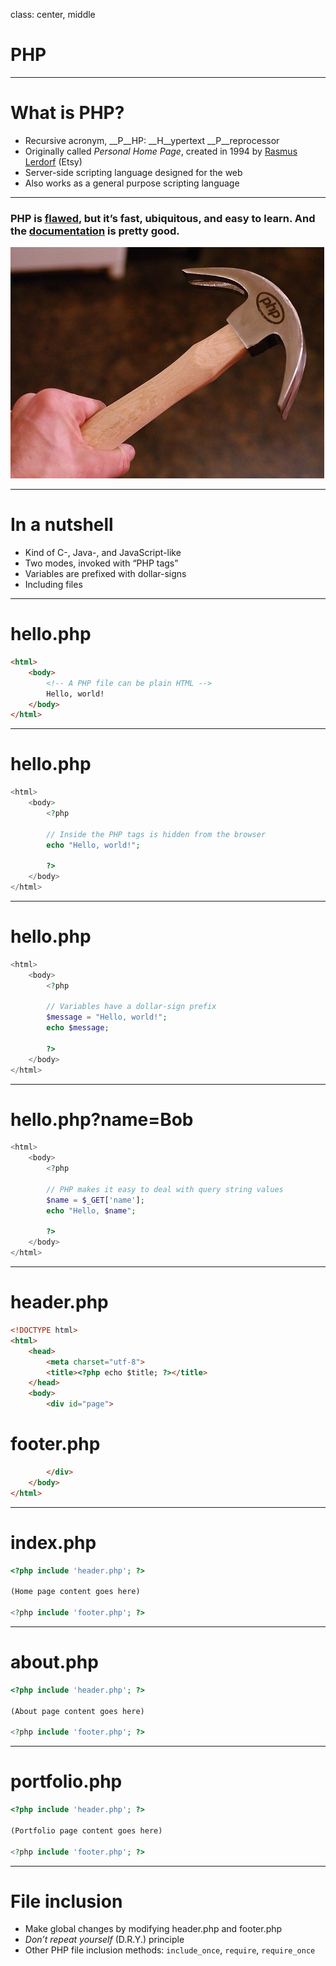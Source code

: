<!--

template: slideshow.php

-->

class: center, middle

# PHP

---

# What is PHP?

* Recursive acronym, __P__HP: __H__ypertext __P__reprocessor
* Originally called *Personal Home Page*, created in 1994 by [Rasmus Lerdorf](https://github.com/rlerdorf) (Etsy)
* Server-side scripting language designed for the web
* Also works as a general purpose scripting language

---

### PHP is [flawed](http://blog.codinghorror.com/the-php-singularity/), but it’s fast, ubiquitous, and easy to learn. And the [documentation](http://php.net/manual/en/) is pretty good.

![Double-clawed hammer](images/hammer.jpg)

---

# In a nutshell

* Kind of C-, Java-, and JavaScript-like
* Two modes, invoked with “PHP tags”
* Variables are prefixed with dollar-signs
* Including files

---

# hello.php

```html
<html>
	<body>
		<!-- A PHP file can be plain HTML -->
		Hello, world!
	</body>
</html>
```

---

# hello.php

```php
<html>
	<body>
		<?php
		
		// Inside the PHP tags is hidden from the browser
		echo "Hello, world!";
		
		?>
	</body>
</html>
```

---

# hello.php

```php
<html>
	<body>
		<?php
		
		// Variables have a dollar-sign prefix
		$message = "Hello, world!";
		echo $message;
		
		?>
	</body>
</html>
```

---

# hello.php?name=Bob

```php
<html>
	<body>
		<?php
		
		// PHP makes it easy to deal with query string values
		$name = $_GET['name'];
		echo "Hello, $name";
		
		?>
	</body>
</html>
```

---

# header.php

```html
<!DOCTYPE html>
<html>
	<head>
		<meta charset="utf-8">
		<title><?php echo $title; ?></title>
	</head>
	<body>
		<div id="page">
```

# footer.php

```html
		</div>
	</body>
</html>
```

---

# index.php

```php
<?php include 'header.php'; ?>

(Home page content goes here)

<?php include 'footer.php'; ?>
```

---

# about.php

```php
<?php include 'header.php'; ?>

(About page content goes here)

<?php include 'footer.php'; ?>
```

---

# portfolio.php

```php
<?php include 'header.php'; ?>

(Portfolio page content goes here)

<?php include 'footer.php'; ?>
```

---

# File inclusion

* Make global changes by modifying header.php and footer.php
* *Don’t repeat yourself* (D.R.Y.) principle
* Other PHP file inclusion methods: `include_once`, `require`, `require_once`
